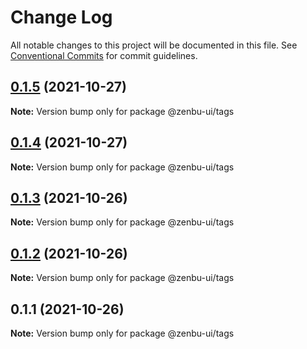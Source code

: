 # Change Log

All notable changes to this project will be documented in this file.
See [Conventional Commits](https://conventionalcommits.org) for commit guidelines.

## [0.1.5](https://github.com/KodepandaID/zenbu-ui/compare/@zenbu-ui/tags@0.1.4...@zenbu-ui/tags@0.1.5) (2021-10-27)

**Note:** Version bump only for package @zenbu-ui/tags





## [0.1.4](https://github.com/KodepandaID/zenbu-ui/compare/@zenbu-ui/tags@0.1.3...@zenbu-ui/tags@0.1.4) (2021-10-27)

**Note:** Version bump only for package @zenbu-ui/tags





## [0.1.3](https://github.com/KodepandaID/zenbu-ui/compare/@zenbu-ui/tags@0.1.2...@zenbu-ui/tags@0.1.3) (2021-10-26)

**Note:** Version bump only for package @zenbu-ui/tags





## [0.1.2](https://github.com/KodepandaID/zenbu-ui/compare/@zenbu-ui/tags@0.1.1...@zenbu-ui/tags@0.1.2) (2021-10-26)

**Note:** Version bump only for package @zenbu-ui/tags





## 0.1.1 (2021-10-26)

**Note:** Version bump only for package @zenbu-ui/tags
